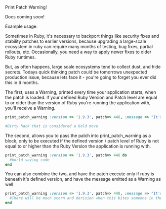 Print Patch Warning!

Docs coming soon!

Example usage:

Sometimes in Ruby, it's necessary to backport things like security fixes and stability patches to earlier versions, because upgrading a large-scale ecosystem in ruby can require many months of testing, bug fixes, partial rollouts, etc. Occasionally, you need a way to apply newer fixes to older Ruby runtimes.

But, as often happens, large scale ecosystems tend to collect dust, and hide secrets. Todays quick thinking patch could be tomorrows unexpected production issue, because lets face it - you're going to forget you ever did this in 6 months.


The first, uses a Warning, printed every time your application starts, when the patch is loaded. If your defined Ruby Version and Patch level are equal to or older than the version of Ruby you're running the application with, you'll receive a Warning.

```ruby
print_patch_warning :version => '1.9.3', patch=> 448, :message => "It's time to remove me, as you've upgraded to a version of ruby where this could is no longer needed"

#Dirty hack that is considered a bold move
```

The second, allows you to pass the patch into print_patch_warning as a block, only to be executed if the defined version / patch level of Ruby is not equal to or higher than the Ruby Version the application is running with.

```ruby
print_patch_warning :version => '1.9.3', patch=> 448 do
  #World saving code
end
```

You can also combine the two, and have the patch execute only if ruby is beneath it's defined version, and have the message emitted as a Warning as well

```ruby
print_patch_warning :version => '1.9.3', patch=> 448, :message => "It's time to remove me, as you've upgraded to a version of ruby where this could is no longer needed" do
  #There will be much scorn and derision when this bites someone in the ass
end
```